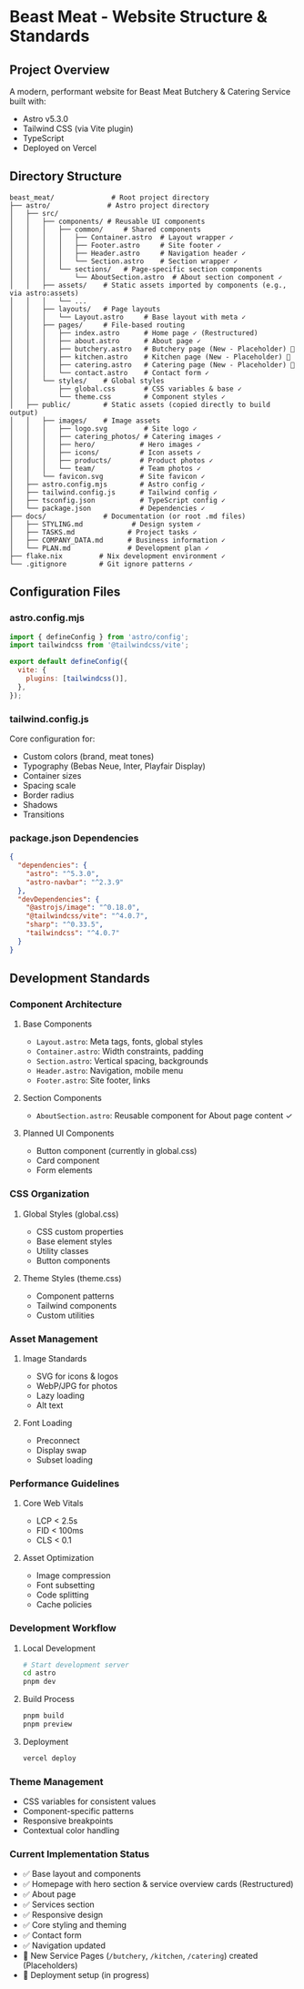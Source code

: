 # Beast Meat - Website Structure & Standards

## Project Overview
A modern, performant website for Beast Meat Butchery & Catering Service built with:
- Astro v5.3.0
- Tailwind CSS (via Vite plugin)
- TypeScript
- Deployed on Vercel

## Directory Structure
```
beast_meat/              # Root project directory
├── astro/              # Astro project directory
│   ├── src/
│   │   ├── components/ # Reusable UI components
│   │   │   ├── common/     # Shared components
│   │   │   │   ├── Container.astro  # Layout wrapper ✓
│   │   │   │   ├── Footer.astro     # Site footer ✓
│   │   │   │   ├── Header.astro     # Navigation header ✓
│   │   │   │   └── Section.astro    # Section wrapper ✓
│   │   │   └── sections/   # Page-specific section components
│   │   │       └── AboutSection.astro  # About section component ✓
│   │   ├── assets/    # Static assets imported by components (e.g., via astro:assets)
│   │   │   └── ...
│   │   ├── layouts/   # Page layouts
│   │   │   └── Layout.astro     # Base layout with meta ✓
│   │   ├── pages/     # File-based routing
│   │   │   ├── index.astro      # Home page ✓ (Restructured)
│   │   │   ├── about.astro      # About page ✓
│   │   │   ├── butchery.astro   # Butchery page (New - Placeholder) 🚧
│   │   │   ├── kitchen.astro    # Kitchen page (New - Placeholder) 🚧
│   │   │   ├── catering.astro   # Catering page (New - Placeholder) 🚧
│   │   │   └── contact.astro    # Contact form ✓
│   │   └── styles/    # Global styles
│   │       ├── global.css       # CSS variables & base ✓
│   │       └── theme.css        # Component styles ✓
│   ├── public/        # Static assets (copied directly to build output)
│   │   ├── images/    # Image assets
│   │   │   ├── logo.svg         # Site logo ✓
│   │   │   ├── catering_photos/ # Catering images ✓
│   │   │   ├── hero/           # Hero images ✓
│   │   │   ├── icons/          # Icon assets ✓
│   │   │   ├── products/       # Product photos ✓
│   │   │   └── team/           # Team photos ✓
│   │   └── favicon.svg         # Site favicon ✓
│   ├── astro.config.mjs        # Astro config ✓
│   ├── tailwind.config.js      # Tailwind config ✓
│   ├── tsconfig.json           # TypeScript config ✓
│   └── package.json            # Dependencies ✓
├── docs/              # Documentation (or root .md files)
│   ├── STYLING.md            # Design system ✓
│   ├── TASKS.md             # Project tasks ✓
│   ├── COMPANY_DATA.md      # Business information ✓
│   └── PLAN.md              # Development plan ✓
├── flake.nix         # Nix development environment ✓
└── .gitignore        # Git ignore patterns ✓

```

## Configuration Files

### astro.config.mjs
```javascript
import { defineConfig } from 'astro/config';
import tailwindcss from '@tailwindcss/vite';

export default defineConfig({
  vite: {
    plugins: [tailwindcss()],
  },
});
```

### tailwind.config.js
Core configuration for:
- Custom colors (brand, meat tones)
- Typography (Bebas Neue, Inter, Playfair Display)
- Container sizes
- Spacing scale
- Border radius
- Shadows
- Transitions

### package.json Dependencies
```json
{
  "dependencies": {
    "astro": "^5.3.0",
    "astro-navbar": "^2.3.9"
  },
  "devDependencies": {
    "@astrojs/image": "^0.18.0",
    "@tailwindcss/vite": "^4.0.7",
    "sharp": "^0.33.5",
    "tailwindcss": "^4.0.7"
  }
}
```

## Development Standards

### Component Architecture
1. Base Components
   - `Layout.astro`: Meta tags, fonts, global styles
   - `Container.astro`: Width constraints, padding
   - `Section.astro`: Vertical spacing, backgrounds
   - `Header.astro`: Navigation, mobile menu
   - `Footer.astro`: Site footer, links

2. Section Components
   - `AboutSection.astro`: Reusable component for About page content ✓

3. Planned UI Components
   - Button component (currently in global.css)
   - Card component
   - Form elements

### CSS Organization
1. Global Styles (global.css)
   - CSS custom properties
   - Base element styles
   - Utility classes
   - Button components

2. Theme Styles (theme.css)
   - Component patterns
   - Tailwind components
   - Custom utilities

### Asset Management
1. Image Standards
   - SVG for icons & logos
   - WebP/JPG for photos
   - Lazy loading
   - Alt text

2. Font Loading
   - Preconnect
   - Display swap
   - Subset loading

### Performance Guidelines
1. Core Web Vitals
   - LCP < 2.5s
   - FID < 100ms
   - CLS < 0.1

2. Asset Optimization
   - Image compression
   - Font subsetting
   - Code splitting
   - Cache policies

### Development Workflow
1. Local Development
   ```bash
   # Start development server
   cd astro
   pnpm dev
   ```

2. Build Process
   ```bash
   pnpm build
   pnpm preview
   ```

3. Deployment
   ```bash
   vercel deploy
   ```

### Theme Management
- CSS variables for consistent values
- Component-specific patterns
- Responsive breakpoints
- Contextual color handling

### Current Implementation Status
- ✅ Base layout and components
- ✅ Homepage with hero section & service overview cards (Restructured)
- ✅ About page
- ✅ Services section
- ✅ Responsive design
- ✅ Core styling and theming
- ✅ Contact form
- ✅ Navigation updated
- 🚧 New Service Pages (`/butchery`, `/kitchen`, `/catering`) created (Placeholders)
- 🔄 Deployment setup (in progress) 